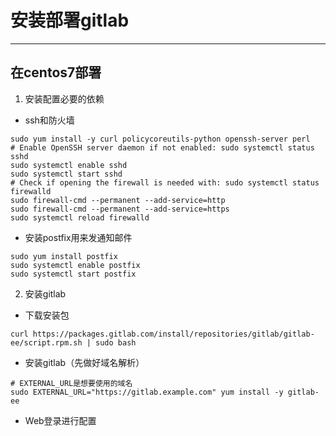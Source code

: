 # 安装部署gitlab

---

## 在centos7部署

1. 安装配置必要的依赖

- ssh和防火墙

```shell
sudo yum install -y curl policycoreutils-python openssh-server perl
# Enable OpenSSH server daemon if not enabled: sudo systemctl status sshd
sudo systemctl enable sshd
sudo systemctl start sshd
# Check if opening the firewall is needed with: sudo systemctl status firewalld
sudo firewall-cmd --permanent --add-service=http
sudo firewall-cmd --permanent --add-service=https
sudo systemctl reload firewalld

```

- 安装postfix用来发通知邮件

```shell
sudo yum install postfix
sudo systemctl enable postfix
sudo systemctl start postfix
```

2. 安装gitlab

- 下载安装包

```shell
curl https://packages.gitlab.com/install/repositories/gitlab/gitlab-ee/script.rpm.sh | sudo bash
```

- 安装gitlab（先做好域名解析）

```shell
# EXTERNAL_URL是想要使用的域名
sudo EXTERNAL_URL="https://gitlab.example.com" yum install -y gitlab-ee
```

- Web登录进行配置
